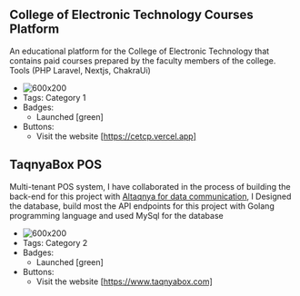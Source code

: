 ## College of Electronic Technology Courses Platform
An educational platform for the College of Electronic Technology that contains paid courses prepared by the faculty members of the college. Tools (PHP Laravel, Nextjs, ChakraUi)
- ![600x200](https://cet.edu.ly/cet_themes/images/cet_logo.png)
- Tags: Category 1
- Badges:
  - Launched [green]
- Buttons:
  - Visit the website [https://cetcp.vercel.app]

## TaqnyaBox POS
Multi-tenant POS system, I have collaborated in the process of building the back-end for this project with [Altaqnya for data communication](https://altaqnya.com.ly/), I Designed the database, build most the API endpoints for this project with Golang programming language and used MySql for the database
- ![600x200](https://www.taqnyabox.com/_next/image?url=%2F_next%2Fstatic%2Fmedia%2Ffull%20logo-01-01.d4aa3090.png&w=384&q=75)
- Tags: Category 2
- Badges:
  - Launched [green]
- Buttons:
  - Visit the website [https://www.taqnyabox.com]

